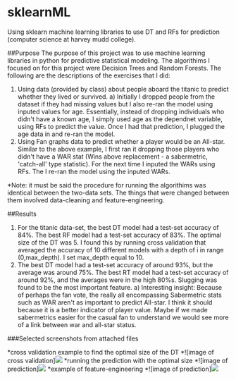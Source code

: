 # sklearnML
Using sklearn machine learning libraries to use DT and RFs for prediction (computer science at harvey mudd college).

##Purpose
The purpose of this project was to use machine learning libraries in python for predictive statistical modeling. The algorithims I focused on for this project were Decision Trees and Random Forests. The following are the descriptions of the  exercises that I did:

1) Using data (provided by class) about people aboard the titanic to predict whether they lived or survived.
  a) Initially I dropped people from the dataset if they had missing values but I also re-ran the model using inputed values for age. Essentially, instead of dropping individuals who didn't have a known age, I simply used age as the dependnet variable, using RFs to predict the value. Once I had that prediction, I plugged the age data in and re-ran the model.
2) Using Fan graphs data to predict whether a player would be an All-star. Similar to the above example, I first ran it dropping those players who didn't have a WAR stat (Wins above replacement - a sabermetric, 'catch-all' type statistic). For the next time I inputed the WARs using RFs. The I re-ran the model using the inputed WARs.

  *Note: it must be said the procedure for running the algorithims was identical between the two-data sets. The things that were changed between them involved data-cleaning and feature-engineering.

##Results

1) For the titanic data-set, the best DT model had a test-set accuracy of 84%. The best RF model had a test-set accuracy of 83%. The optimal size of the DT was 5. I found this by running cross validation that averaged the accuracy of 10 different models with a depth of i in range (0,max_depth). I set max_depth equal to 10. 
2) The best DT model had a test-set accuracy of around 93%, but the average was around 75%. The best RT model had a test-set accuracy of around 92%, and the averages were in the high 80%s. Slugging was found to be the most important feature.
  a) Interesting insight: Because of perhaps the fan vote, the really all encompassing Sabermetric stats such as WAR aren't as important to predict All-star. I think it should because it is a better indicator of player value. Maybe if we made sabermetrics easier for the casual fan to understand we would see more of a link between war and all-star status.
  
  
###Selected screenshots from attached files

*cross validation example to find the optimal size of the DT
  *![image of cross validation]<img src="/Users/nicklillie/Desktop/hw5/cross.png" />
*running the prediction with the optimal size
  *![image of prediction]<img src="/Users/nicklillie/Desktop/hw5/prediction.png" />
*example of feature-engineering
  *![image of prediction]<img src="/Users/nicklillie/Desktop/hw5/feature_engineering.png" />

